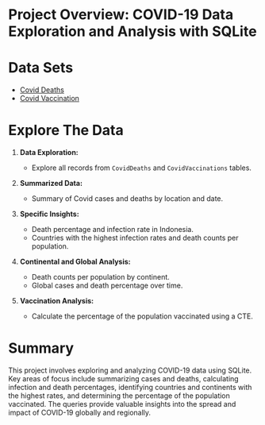 # Project Overview: COVID-19 Data Exploration and Analysis with SQLite

# Data Sets
- [Covid Deaths](https://github.com/AlexTheAnalyst/PortfolioProjects/blob/main/CovidDeaths.xlsx)
- [Covid Vaccination](https://github.com/AlexTheAnalyst/PortfolioProjects/blob/main/CovidVaccinations.xlsx)

# Explore The Data
1. **Data Exploration:**
   - Explore all records from `CovidDeaths` and `CovidVaccinations` tables.
   
2. **Summarized Data:**
   - Summary of Covid cases and deaths by location and date.

3. **Specific Insights:**
   - Death percentage and infection rate in Indonesia.
   - Countries with the highest infection rates and death counts per population.

4. **Continental and Global Analysis:**
   - Death counts per population by continent.
   - Global cases and death percentage over time.

5. **Vaccination Analysis:**
   - Calculate the percentage of the population vaccinated using a CTE.

# Summary
This project involves exploring and analyzing COVID-19 data using SQLite. Key areas of focus include summarizing cases and deaths, calculating infection and death percentages, identifying countries and continents with the highest rates, and determining the percentage of the population vaccinated. The queries provide valuable insights into the spread and impact of COVID-19 globally and regionally.






